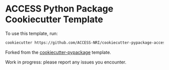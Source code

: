 # ACCESS Python Package Cookiecutter Template

To use this template, run:

```bash
cookiecutter https://github.com/ACCESS-NRI/cookiecutter-pypackage-access
```

Forked from the [cookiecutter-pypackage](https://github.com/audreyfeldroy/cookiecutter-pypackage/) template.


Work in progress: please report any issues you encounter.
